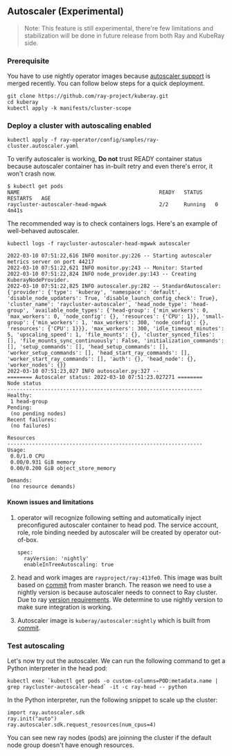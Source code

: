 ## Autoscaler (Experimental)

> Note: This feature is still experimental, there're few limitations and stabilization will be done in future release from both Ray and KubeRay side.

### Prerequisite

You have to use nightly operator images because [autoscaler support](https://github.com/ray-project/kuberay/pull/163) is merged recently.
You can follow below steps for a quick deployment.

```
git clone https://github.com/ray-project/kuberay.git
cd kuberay
kubectl apply -k manifests/cluster-scope
```

### Deploy a cluster with autoscaling enabled

```
kubectl apply -f ray-operator/config/samples/ray-cluster.autoscaler.yaml
```

To verify autoscaler is working, **Do not** trust READY container status because autoscaler container has in-built retry and even there's error, it won't crash now.

```
$ kubectl get pods
NAME                                             READY   STATUS    RESTARTS   AGE
raycluster-autoscaler-head-mgwwk                 2/2     Running   0          4m41s
```

The recommended way is to check containers logs. Here's an example of well-behaved autoscaler.
```
kubectl logs -f raycluster-autoscaler-head-mgwwk autoscaler

2022-03-10 07:51:22,616	INFO monitor.py:226 -- Starting autoscaler metrics server on port 44217
2022-03-10 07:51:22,621	INFO monitor.py:243 -- Monitor: Started
2022-03-10 07:51:22,824	INFO node_provider.py:143 -- Creating KuberayNodeProvider.
2022-03-10 07:51:22,825	INFO autoscaler.py:282 -- StandardAutoscaler: {'provider': {'type': 'kuberay', 'namespace': 'default', 'disable_node_updaters': True, 'disable_launch_config_check': True}, 'cluster_name': 'raycluster-autoscaler', 'head_node_type': 'head-group', 'available_node_types': {'head-group': {'min_workers': 0, 'max_workers': 0, 'node_config': {}, 'resources': {'CPU': 1}}, 'small-group': {'min_workers': 1, 'max_workers': 300, 'node_config': {}, 'resources': {'CPU': 1}}}, 'max_workers': 300, 'idle_timeout_minutes': 5, 'upscaling_speed': 1, 'file_mounts': {}, 'cluster_synced_files': [], 'file_mounts_sync_continuously': False, 'initialization_commands': [], 'setup_commands': [], 'head_setup_commands': [], 'worker_setup_commands': [], 'head_start_ray_commands': [], 'worker_start_ray_commands': [], 'auth': {}, 'head_node': {}, 'worker_nodes': {}}
2022-03-10 07:51:23,027	INFO autoscaler.py:327 --
======== Autoscaler status: 2022-03-10 07:51:23.027271 ========
Node status
---------------------------------------------------------------
Healthy:
 1 head-group
Pending:
 (no pending nodes)
Recent failures:
 (no failures)

Resources
---------------------------------------------------------------
Usage:
 0.0/1.0 CPU
 0.00/0.931 GiB memory
 0.00/0.200 GiB object_store_memory

Demands:
 (no resource demands)
```

#### Known issues and limitations

1. operator will recognize following setting and automatically inject preconfigured autoscaler container to head pod.
   The service account, role, role binding needed by autoscaler will be created by operator out-of-box.

    ```
    spec:
      rayVersion: 'nightly'
      enableInTreeAutoscaling: true
    ```

2. head and work images are `rayproject/ray:413fe0`. This image was built based on [commit](https://github.com/ray-project/ray/commit/413fe08f8744d50b439717564709bc0af2f778f1) from master branch. 
The reason we need to use a nightly version is because autoscaler needs to connect to Ray cluster. Due to ray [version requirements](https://docs.ray.io/en/latest/cluster/ray-client.html#versioning-requirements).
We determine to use nightly version to make sure integration is working.

3. Autoscaler image is `kuberay/autoscaler:nightly` which is built from [commit](https://github.com/ray-project/ray/pull/22689/files).

### Test autoscaling

Let's now try out the autoscaler. We can run the following command to get a Python interpreter in the head pod:

```
kubectl exec `kubectl get pods -o custom-columns=POD:metadata.name | grep raycluster-autoscaler-head` -it -c ray-head -- python
```

In the Python interpreter, run the following snippet to scale up the cluster:

```
import ray.autoscaler.sdk
ray.init("auto")
ray.autoscaler.sdk.request_resources(num_cpus=4)
```

You can see new ray nodes (pods) are joinning the cluster if the default node group doesn't have enough resources.

